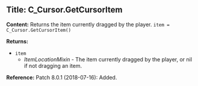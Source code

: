 ## Title: C_Cursor.GetCursorItem

**Content:**
Returns the item currently dragged by the player.
`item = C_Cursor.GetCursorItem()`

**Returns:**
- `item`
  - *ItemLocationMixin* - The item currently dragged by the player, or nil if not dragging an item.

**Reference:**
Patch 8.0.1 (2018-07-16): Added.